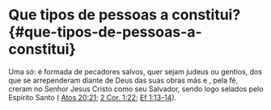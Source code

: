 # Que tipos de pessoas a constitui? {#que-tipos-de-pessoas-a-constitui}

Uma só: é formada de pecadores salvos, quer sejam judeus ou gentios, dos que se arrependeram diante de Deus das suas obras más e , pela fé, creram no Senhor Jesus Cristo como seu Salvador, sendo logo selados pelo Espírito Santo ( [Atos 20:21](http://bibliaonline.com.br/acf/atos/20/21); [2 Cor. 1:22](http://bibliaonline.com.br/acf/2co/2/22); [Ef 1:13-14](http://bibliaonline.com.br/acf/ef/1/13-14)).